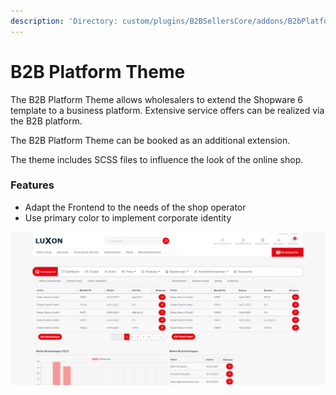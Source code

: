 ```yaml
---
description: 'Directory: custom/plugins/B2BSellersCore/addons/B2bPlatformTheme'
---
```


# B2B Platform Theme

The B2B Platform Theme allows wholesalers to extend the Shopware 6 template to a business platform. Extensive service offers can be realized via the B2B platform.

The B2B Platform Theme can be booked as an additional extension.

The theme includes SCSS files to influence the look of the online shop.

### **Features**

* Adapt the Frontend to the needs of the shop operator
* Use primary color to implement corporate identity

![B2Bsellers-Theme - Cockpit view](<../../.gitbook/assets/B2Bsellers-Theme - Cockpit view 2.png>)
